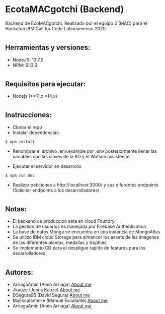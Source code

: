 # EcotaMACgotchi (Backend)
Backend de EcoMACgotchi. Realizado por el equipo 2 (MAC) para el Hackaton IBM Call for Code Latinoamerica 2020.

#
Herramientas y versiones:
---------

- NodeJS: 13.7.0
- NPM: 6.13.6

#
Requisitos para ejecutar:
---------

- Nodejs (>=11.x <14.x)
#
Instrucciones:
---------

- Clonar el repo
- Instalar dependencias:
```
$ npm install
```
- Renombrar el archivo .env.example por .env posteriormente llenar las variables con las claves de la BD y el Watson assistence


- Ejecutar el servidor en desarrollo
```
$ npm run dev
```
- Realizar peticiones a http://localhost:3000/ y sus diferentes endpoints (Solicitar endpoints a los desarrolladores)

#
Notas:
---------
- El backend de produccion esta en cloud Foundry
- La gestion de usuarios es manejada por Firebase Authentication
- La base de datos Mongo se encuentra en una instancia de MongoAtlas
- Se utilizo IBM cloud Storage para almancer los assets de las imagenes de las diferentes plantas, medallas y trophies
- Se implemento CD para el despligue rapido de features para los desarrolladores

#
Autores:
---------
- ArriagaAmin (Amin Arriaga) [About me](https://github.com/ArriagaAmin)
- Jkauze (Jesus Kauze) [About me](https://github.com/jkauze)
- DSegura95 (David Segura) [About me](https://github.com/dsegura95)
- MaEscalanteHe (Manuel Escalante) [About me](https://github.com/MaEscalanteHe)
- ArriagaAmin (Amin Arriaga) [About me](https://github.com/ArriagaAmin)

